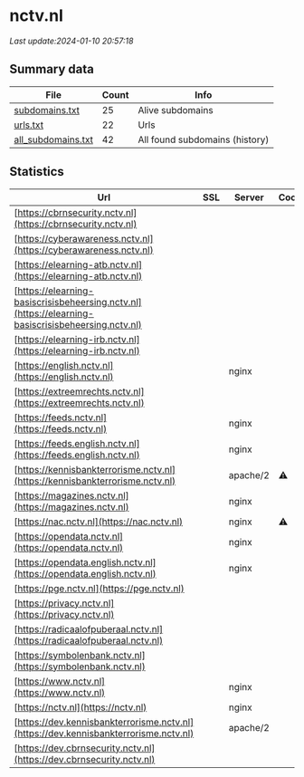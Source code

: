 # nctv.nl
*Last update:2024-01-10 20:57:18*
## Summary data
| File       | Count | Info |
|------------|-------|------|
|[subdomains.txt](/data/nctv/subdomains.txt)|25|Alive subdomains|
|[urls.txt](/data/nctv/urls.txt)|22|Urls|
|[all_subdomains.txt](/data/nctv/all_subdomains.txt)|42|All found subdomains (history)|
## Statistics
| Url | SSL | Server | Cookie | HSTS | CSP | XFO | XXP | RP | Tech |
|------------|-------|------|------|------|------|------|------|------|------|
|[https://cbrnsecurity.nctv.nl](https://cbrnsecurity.nctv.nl)| | | | | | | |:white_check_mark: | |Apache HTTP Server:2...| |
|[https://cyberawareness.nctv.nl](https://cyberawareness.nctv.nl)| | | | | | | |:white_check_mark: | |Apache HTTP Server:2| |
|[https://elearning-atb.nctv.nl](https://elearning-atb.nctv.nl)| | | | | | | |:white_check_mark: | |Apache HTTP Server:2| |
|[https://elearning-basiscrisisbeheersing.nctv.nl](https://elearning-basiscrisisbeheersing.nctv.nl)| | | | | | | |:white_check_mark: | |Apache HTTP Server:2| |
|[https://elearning-irb.nctv.nl](https://elearning-irb.nctv.nl)| | | | | | | |:white_check_mark: | |Apache HTTP Server:2| |
|[https://english.nctv.nl](https://english.nctv.nl)| |nginx| |:white_check_mark: | |:warning: |:white_check_mark: | |:white_check_mark: | |:white_check_mark: | |Bloomreach HSTS Ngin...| |
|[https://extreemrechts.nctv.nl](https://extreemrechts.nctv.nl)| | | | | | | |:white_check_mark: | |Apache HTTP Server:2| |
|[https://feeds.nctv.nl](https://feeds.nctv.nl)| |nginx| |:white_check_mark: | | |:white_check_mark: | |:white_check_mark: | |:white_check_mark: | |HSTS Nginx| |
|[https://feeds.english.nctv.nl](https://feeds.english.nctv.nl)| |nginx| |:white_check_mark: | | |:white_check_mark: | |:white_check_mark: | |:white_check_mark: | |HSTS Nginx| |
|[https://kennisbankterrorisme.nctv.nl](https://kennisbankterrorisme.nctv.nl)| |apache/2|:warning: | | |:white_check_mark: | | |:white_check_mark: | |Apache HTTP Server:2...| |
|[https://magazines.nctv.nl](https://magazines.nctv.nl)| |nginx| |:white_check_mark: | |:warning: |:white_check_mark: | |:white_check_mark: | |:white_check_mark: | |HSTS Nginx| |
|[https://nac.nctv.nl](https://nac.nctv.nl)| |nginx|:warning: |:white_check_mark: | | | | |:white_check_mark: | |Amazon ALB Amazon We...| |
|[https://opendata.nctv.nl](https://opendata.nctv.nl)| |nginx| |:white_check_mark: | | |:white_check_mark: | |:white_check_mark: | |:white_check_mark: | |HSTS Nginx| |
|[https://opendata.english.nctv.nl](https://opendata.english.nctv.nl)| |nginx| |:white_check_mark: | | |:white_check_mark: | |:white_check_mark: | |:white_check_mark: | |HSTS Nginx| |
|[https://pge.nctv.nl](https://pge.nctv.nl)| | | | | | | |:white_check_mark: | |Apache HTTP Server:2| |
|[https://privacy.nctv.nl](https://privacy.nctv.nl)| | | | | | | |:white_check_mark: | |Apache HTTP Server:2| |
|[https://radicaalofpuberaal.nctv.nl](https://radicaalofpuberaal.nctv.nl)| | | | | | | |:white_check_mark: | |Apache HTTP Server:2| |
|[https://symbolenbank.nctv.nl](https://symbolenbank.nctv.nl)| | | | | | | |:white_check_mark: | |Nginx| |
|[https://www.nctv.nl](https://www.nctv.nl)| |nginx| |:white_check_mark: | |:warning: |:white_check_mark: | |:white_check_mark: | |:white_check_mark: | |Bloomreach HSTS Ngin...| |
|[https://nctv.nl](https://nctv.nl)| |nginx| |:white_check_mark: | |:warning: |:white_check_mark: | |:white_check_mark: | |:white_check_mark: | |HSTS Nginx| |
|[https://dev.kennisbankterrorisme.nctv.nl](https://dev.kennisbankterrorisme.nctv.nl)| |apache/2| | | | | |:white_check_mark: | |Apache HTTP Server:2| |
|[https://dev.cbrnsecurity.nctv.nl](https://dev.cbrnsecurity.nctv.nl)| | | | | | | |:white_check_mark: | |Apache HTTP Server:2| |
